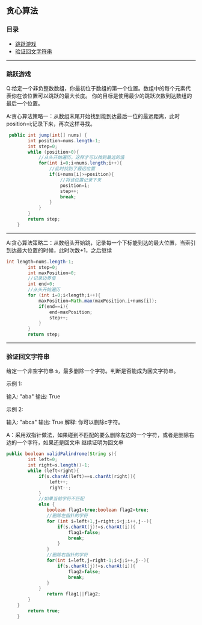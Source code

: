 ## 贪心算法

### 目录

* [跳跃游戏](#跳跃游戏)
* [验证回文字符串](#验证回文字符串)

---
### 跳跃游戏
Q:给定一个非负整数数组，你最初位于数组的第一个位置。数组中的每个元素代表你在该位置可以跳跃的最大长度。
你的目标是使用最少的跳跃次数到达数组的最后一个位置。

A:贪心算法策略一：从数组末尾开始找到能到达最后一位的最远距离，此时position=i;记录下来，再次这样寻找。

```java
 public int jump(int[] nums) {
        int position=nums.length-1;
        int step=0;
        while (position>0){
            //从头开始遍历，这样才可以找到最远的值
            for(int i=0;i<nums.length;i++){
                //此时找到了最远位置
                if(i+nums[i]>=position){
                    //将该位置记录下来
                    position=i;
                    step++;
                    break;
                }
            }
        }
        return step;
    }
```
---
A:贪心算法策略二：从数组头开始跳，记录每一个下标能到达的最大位置，当索引到达最大位置的时候，此时次数+1，之后继续
```java
int length=nums.length-1;
        int step=0;
        int maxPosition=0;
        //记录边界值
        int end=0;
        //从头开始遍历
        for (int i=0;i<length;i++){
            maxPosition=Math.max(maxPosition,i+nums[i]);
            if(end==i){
                end=maxPosition;
                step++;
            }
        }
        return step;
```
---
### 验证回文字符串
给定一个非空字符串 s，最多删除一个字符。判断是否能成为回文字符串。

示例 1:

输入: "aba"
输出: True

示例 2:

输入: "abca"
输出: True
解释: 你可以删除c字符。

A：采用双指针做法，如果碰到不匹配的要么删除左边的一个字符，或者是删除右边的一个字符，如果还是回文串
继续证明为回文串
```java
public boolean validPalindrome(String s){
        int left=0;
        int right=s.length()-1;
        while (left<right){
            if(s.charAt(left)==s.charAt(right)){
                left++;
                right--;
            }
            //如果当前字符不匹配
            else {
               boolean flag1=true;boolean flag2=true;
               //删除左指针的字符
               for (int i=left+1,j=right;i<j;i++,j--){
                   if(s.charAt(j)!=s.charAt(i)){
                       flag1=false;
                       break;
                   }
               }
               //删除右指针的字符
               for(int i=left,j=right-1;i<j;i++,j--){
                   if(s.charAt(j)!=s.charAt(i)){
                       flag2=false;
                       break;
               }
            }
               return flag1||flag2;
        }
    }
        return true;
    }
```
